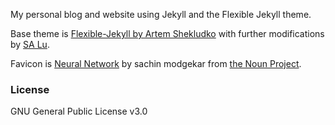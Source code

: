 My personal blog and website using Jekyll and the Flexible Jekyll theme.

Base theme is [Flexible-Jekyll by Artem Shekludko](https://github.com/artemsheludko/flexible-jekyll) with further modifications by [SA Lu](https://github.com/shaoanlu).

Favicon is [Neural Network](https://thenounproject.com/term/neural-network/1503825/) by sachin modgekar from [the Noun Project](thenounproject.com).

### License

GNU General Public License v3.0
